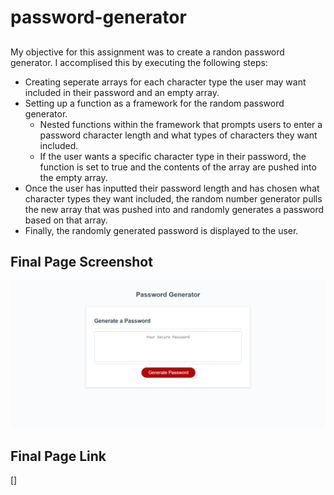 # password-generator

##
My objective for this assignment was to create a randon password generator. I accomplised this by executing the following steps:

* Creating seperate arrays for each character type the user may want included in their password and an empty array.
* Setting up a function as a framework for the random password generator.
    * Nested functions within the framework that prompts users to enter a password character length and what types of characters they want included.
    * If the user wants a specific character type in their password, the function is set to true and the contents of the array are pushed into the empty array.
* Once the user has inputted their password length and has chosen what character types they want included, the random number generator pulls the new array that was pushed into and randomly generates a password based on that array.
* Finally, the randomly generated password is displayed to the user.

## Final Page Screenshot
![The appearance of this website has not changed from the original](./assets/random_password_generator.png)

## Final Page Link

[]